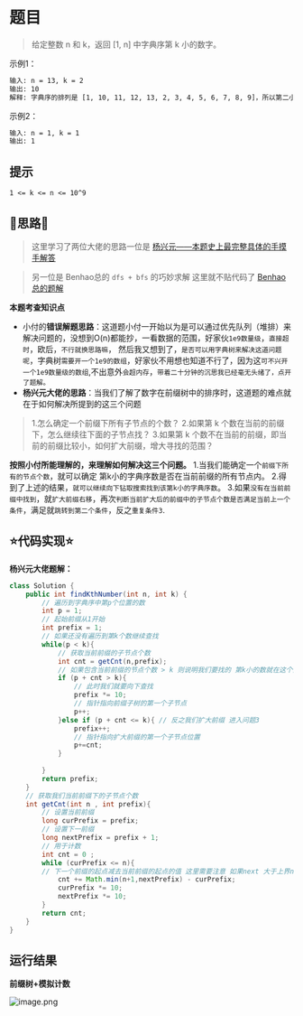 # 题目
>给定整数 n 和 k，返回  [1, n] 中字典序第 k 小的数字。

 

示例1：

```txt
输入: n = 13, k = 2
输出: 10
解释: 字典序的排列是 [1, 10, 11, 12, 13, 2, 3, 4, 5, 6, 7, 8, 9]，所以第二小的数字是 10。
```
示例2：

```txt
输入: n = 1, k = 1
输出: 1
```

## 提示
`1 <= k <= n <= 10^9`

## 📝思路📝
> 这里学习了两位大佬的思路一位是 [杨兴元——本题史上最完整具体的手摸手解答](https://leetcode-cn.com/problems/k-th-smallest-in-lexicographical-order/solution/ben-ti-shi-shang-zui-wan-zheng-ju-ti-de-shou-mo-sh/)

> 另一位是 Benhao总的 `dfs + bfs` 的巧妙求解 这里就不贴代码了   [Benhao总的题解](https://leetcode-cn.com/problems/k-th-smallest-in-lexicographical-order/solution/pythonjavajavascriptgo-di-gui-by-himymbe-5mq5/)

**本题考查知识点**
- 小付的**错误解题思路**：这道题小付一开始以为是可以通过优先队列（堆排）来解决问题的，没想到O(n)都能抄，一看数据的范围，好家伙`1e9数量级`，`直接超时`，欧后，`不行就换思路嘛`， 然后我又想到了，`是否可以用字典树来解决这道问题呢`，字典树`需要开一个1e9的数组`，好家伙不用想也知道不行了，因为这`可不兴开一个1e9数量级的数组`,不出意外`会超内存`，`带着二十分钟的沉思我已经毫无头绪了，点开了题解。`
- **杨兴元大佬的思路**：当我们了解了数字在前缀树中的排序时，这道题的难点就在于如何解决所提到的这三个问题
> 1.怎么确定一个前缀下所有子节点的个数？
2.如果第 k 个数在当前的前缀下，怎么继续往下面的子节点找？
3.如果第 k 个数不在当前的前缀，即当前的前缀比较小，如何扩大前缀，增大寻找的范围？

**按照小付所能理解的，来理解如何解决这三个问题。**
1.当我们能确定一个`前缀下所有的节点个数`，就可以确定 第k小的字典序数是否在当前前缀的所有节点内。
2.得到了上述的结果，`就可以继续向下钻取搜索找到该第k小的字典序数`。
3.如果`没有在当前前缀中找到`，就`扩大前缀右移`，再次`判断当前扩大后的前缀中的子节点个数是否满足当前上一个条件`，满足就`跳转到第二个条件`，反之`重复条件3`.
## ⭐代码实现⭐
**杨兴元大佬题解：**
```java
class Solution {
    public int findKthNumber(int n, int k) {
    	// 遍历到字典序中第p个位置的数
        int p = 1;
        // 起始前缀从1开始
        int prefix = 1;
        // 如果还没有遍历到第k个数继续查找
        while(p < k){
        	// 获取当前前缀的子节点个数
            int cnt = getCnt(n,prefix);
            // 如果包含当前前缀的节点个数 > k 则说明我们要找的 第k小的数就在这个前缀子树当中
            if (p + cnt > k){
            	// 此时我们就要向下查找
                prefix *= 10;
                // 指针指向前缀子树的第一个子节点
                p++;
            }else if (p + cnt <= k){ // 反之我们扩大前缀 进入问题3
                prefix++;
                // 指针指向扩大前缀的第一个子节点位置
                p+=cnt;
            }
        
        }
        return prefix;
    }
    // 获取我们当前前缀下的子节点个数
    int getCnt(int n , int prefix){
    	// 设置当前前缀
        long curPrefix = prefix;
        // 设置下一前缀
        long nextPrefix = prefix + 1;
        // 用于计数
        int cnt = 0 ;
        while (curPrefix <= n){
        // 下一个前缀的起点减去当前前缀的起点的值 这里需要注意 如果next 大于上界n时那么可能出现左前缀不满的情况，为了避免这种情况的发生 取上界点值 进行当前前缀的值 就是子节点数，为何n+1 因为你要包括前缀树根节点
            cnt += Math.min(n+1,nextPrefix) - curPrefix;
            curPrefix *= 10;
            nextPrefix *= 10;
        }
        return cnt;
    }
}
```




## 运行结果
**前缀树+模拟计数**

![image.png](https://pic.leetcode-cn.com/1648024877-jHdRQB-image.png)

